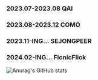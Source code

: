 
<div align="left">

### 2023.07-2023.08 QAI <br>
### 2023.08-2023.12 COMO <br>
### 2023.11-ING...  SEJONGPEER <br>
### 2024.02-ING...  FicnicFlick


</div>

![Anurag's GitHub stats](https://github-readme-stats.vercel.app/api?username=kimjuyoung99&count_private=true&hide=issues,stars&theme=ambient_gradient)


 
<!--
**kimjuyoung99/kimjuyoung99** is a ✨ _special_ ✨ repository because its `README.md` (this file) appears on your GitHub profile.

Here are some ideas to get you started:
<div>
2023.07-2023.08 QAI
2023.08-2023.12 COMO
2023.11-ING...  SEJONGPEER
</div>

- 🔭 I’m currently working on ...
- 🌱 I’m currently learning ...
- 👯 I’m looking to collaborate on ...
- 🤔 I’m looking for help with ...
- 💬 Ask me about ...
- 📫 How to reach me: ...
- 😄 Pronouns: ...
- ⚡ Fun fact: ...
-->
